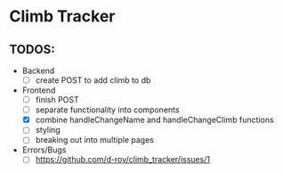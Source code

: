 # Climb Tracker

## TODOS:

* Backend
  - [ ] create POST to add climb to db

* Frontend
  - [ ] finish POST
  - [ ] separate functionality into components
  - [x] combine handleChangeName and handleChangeClimb functions
  - [ ] styling
  - [ ] breaking out into multiple pages

* Errors/Bugs
  - [ ] https://github.com/d-rov/climb_tracker/issues/1
